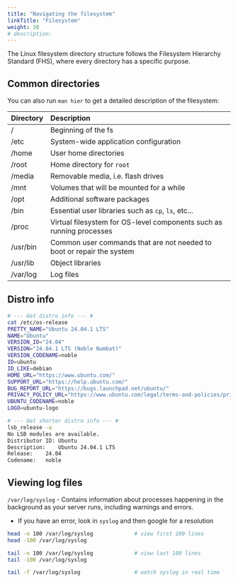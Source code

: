 ```yaml
---
title: "Navigating the filesystem"
linkTitle: "Filesystem"
weight: 30
# description:
---
```


The Linux filesystem directory structure follows the Filesystem Hierarchy Standard (FHS), where every directory has a specific purpose.

## Common directories

You can also run `man hier` to get a detailed description of the filesystem:

| Directory | Description |
|:--|:--|
| / | Beginning of the fs |
| /etc | System-wide application configuration |
| /home | User home directories |
| /root | Home directory for `root` |
| /media | Removable media, i.e. flash drives |
| /mnt | Volumes that will be mounted for a while |
| /opt | Additional software packages |
| /bin | Essential user libraries such as `cp`, `ls`, etc... |
| /proc | Virtual filesystem for OS-level components such as running processes |
| /usr/bin | Common user commands that are not needed to boot or repair the system |
| /usr/lib | Object libraries |
| /var/log | Log files |


## Distro info

```bash
# --- Get distro info --- #
cat /etc/os-release 
PRETTY_NAME="Ubuntu 24.04.1 LTS"
NAME="Ubuntu"
VERSION_ID="24.04"
VERSION="24.04.1 LTS (Noble Numbat)"
VERSION_CODENAME=noble
ID=ubuntu
ID_LIKE=debian
HOME_URL="https://www.ubuntu.com/"
SUPPORT_URL="https://help.ubuntu.com/"
BUG_REPORT_URL="https://bugs.launchpad.net/ubuntu/"
PRIVACY_POLICY_URL="https://www.ubuntu.com/legal/terms-and-policies/privacy-policy"
UBUNTU_CODENAME=noble
LOGO=ubuntu-logo

# --- Get shorter distro info --- #
lsb_release -a
No LSB modules are available.
Distributor ID:	Ubuntu
Description:	Ubuntu 24.04.1 LTS
Release:	24.04
Codename:	noble
```

## Viewing log files

`/var/log/syslog` - Contains information about processes happening in the background as your server runs, including warnings and errors.
- If you have an error, look in `syslog` and then google for a resolution

```bash
head -n 100 /var/log/syslog             # view first 100 lines
head -100 /var/log/syslog

tail -n 100 /var/log/syslog             # view last 100 lines
tail -100 /var/log/syslog

tail -f /var/log/syslog                 # watch syslog in real time
```